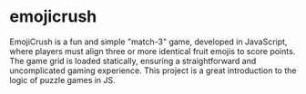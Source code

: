 # emojicrush
EmojiCrush is a fun and simple "match-3" game, developed in JavaScript, where players must align three or more identical fruit emojis to score points. The game grid is loaded statically, ensuring a straightforward and uncomplicated gaming experience. This project is a great introduction to the logic of puzzle games in JS. 
